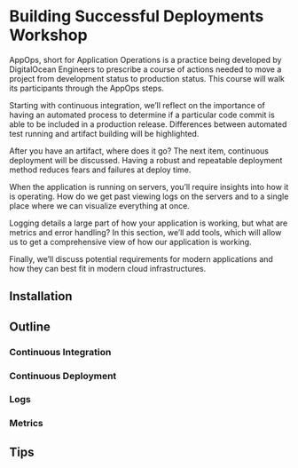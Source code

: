 # Building Successful Deployments Workshop

AppOps, short for Application Operations is a practice being developed by DigitalOcean Engineers to prescribe a course of actions needed to move a project from development status to production status. This course will walk its participants through the AppOps steps.

Starting with continuous integration, we’ll reflect on the importance of having an automated process to determine if a particular code commit is able to be included in a production release. Differences between automated test running and artifact building will be highlighted.

After you have an artifact, where does it go? The next item, continuous deployment will be discussed. Having a robust and repeatable deployment method reduces fears and failures at deploy time.

When the application is running on servers, you’ll require insights into how it is operating. How do we get past viewing logs on the servers and to a single place where we can visualize everything at once.

Logging details a large part of how your application is working, but what are metrics and error handling? In this section, we’ll add tools, which will allow us to get a comprehensive view of how our application is working.

Finally, we’ll discuss potential requirements for modern applications and how they can best fit in modern cloud infrastructures.

## Installation

## Outline

### Continuous Integration

### Continuous Deployment

### Logs

### Metrics

## Tips